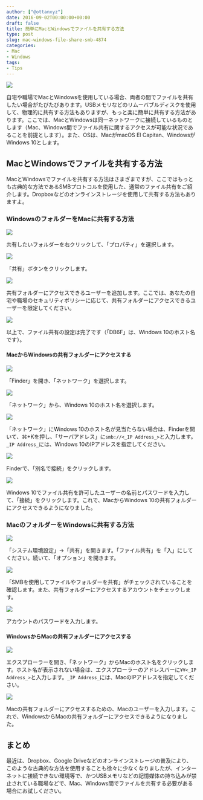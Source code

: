 ```yaml
---
author: ["@ottanxyz"]
date: 2016-09-02T00:00:00+00:00
draft: false
title: 簡単にMacとWindowsでファイルを共有する方法
type: post
slug: mac-windows-file-share-smb-4874
categories:
- Mac
- Windows
tags:
- Tips
---
```


![](/uploads/2016/09/160902-57c97775ad172.jpg)






自宅や職場でMacとWindowsを使用している場合、両者の間でファイルを共有したい場合がたびたびあります。USBメモリなどのリムーバブルディスクを使用して、物理的に共有する方法もありますが、もっと楽に簡単に共有する方法があります。ここでは、MacとWindowsは同一ネットワークに接続しているものとします（Mac、Windows間でファイル共有に関するアクセスが可能な状況であることを前提とします）。また、OSは、MacがmacOS El Capitan、WindowsがWindows 10とします。





## MacとWindowsでファイルを共有する方法





MacとWindowsでファイルを共有する方法はさまざまですが、ここではもっとも古典的な方法であるSMBプロトコルを使用した、通常のファイル共有をご紹介します。Dropboxなどのオンラインストレージを使用して共有する方法もありますよ。





### WindowsのフォルダーをMacに共有する方法





![](/uploads/2016/09/160902-57c9777dce51c.png)






共有したいフォルダーを右クリックして、「プロパティ」を選択します。





![](/uploads/2016/09/160902-57c9778320436.png)






「共有」ボタンをクリックします。





![](/uploads/2016/09/160902-57c97787be3d2.png)






共有フォルダーにアクセスできるユーザーを追加します。ここでは、あなたの自宅や職場のセキュリティポリシーに応じて、共有フォルダーにアクセスできるユーザーを限定してください。





![](/uploads/2016/09/160902-57c9778f46e07.png)






以上で、ファイル共有の設定は完了です（「DB6F」は、Windows 10のホスト名です）。





#### MacからWindowsの共有フォルダーにアクセスする





![](/uploads/2016/09/160902-57c9779453962.png)






「Finder」を開き、「ネットワーク」を選択します。





![](/uploads/2016/09/160902-57c9779a3554b.png)






「ネットワーク」から、Windows 10のホスト名を選択します。





![](/uploads/2016/09/160902-57c97a277e66e.png)






「ネットワーク」にWindows 10のホスト名が見当たらない場合は、Finderを開いて、⌘+Kを押し、「サーバアドレス」に`smb://<_IP Address_>`と入力します。`_IP Address_`には、Windows 10のIPアドレスを指定してください。





![](/uploads/2016/09/160902-57c9779fcb01e.png)






Finderで、「別名で接続」をクリックします。





![](/uploads/2016/09/160902-57c977a4ea074.png)






Windows 10でファイル共有を許可したユーザーの名前とパスワードを入力して、「接続」をクリックします。これで、MacからWindows 10の共有フォルダーにアクセスできるようになりました。





### MacのフォルダーをWindowsに共有する方法





![](/uploads/2016/09/160902-57c977aaad02e.png)






「システム環境設定」→「共有」を開きます。「ファイル共有」を「入」にしてください。続いて、「オプション」を開きます。





![](/uploads/2016/09/160902-57c977b035a4a.png)






「SMBを使用してファイルやフォルダーを共有」がチェックされていることを確認します。また、共有フォルダーにアクセスするアカウントをチェックします。





![](/uploads/2016/09/160902-57c977b6c43de.png)






アカウントのパスワードを入力します。





#### WindowsからMacの共有フォルダーにアクセスする





![](/uploads/2016/09/160902-57c977be3820d.png)






エクスプローラーを開き、「ネットワーク」からMacのホスト名をクリックします。ホスト名が表示されない場合は、エクスプローラーのアドレスバーに`¥¥<_IP Address_>`と入力します。`_IP Address_`には、MacのIPアドレスを指定してください。





![](/uploads/2016/09/160902-57c977c3cf064.png)






Macの共有フォルダーにアクセスするための、Macのユーザーを入力します。これで、WindowsからMacの共有フォルダーにアクセスできるようになりました。





## まとめ





最近は、Dropbox、Google Driveなどのオンラインストレージの普及により、このような古典的な方法を使用することも徐々に少なくなりましたが、インターネットに接続できない環境等で、かつUSBメモリなどの記憶媒体の持ち込みが禁止されている職場などで、Mac、Windows間でファイルを共有する必要がある場合にお試しください。
